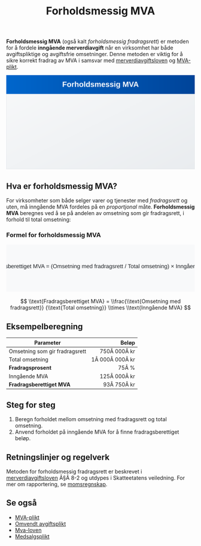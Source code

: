 ﻿---
title: "Forholdsmessig MVA"
seoTitle: "Forholdsmessig MVA"
description: '**Forholdsmessig MVA** (også kalt *forholdsmessig fradragsrett*) er metoden for å fordele **inngående merverdiavgift** når en virksomhet har både avgiftspl...'
---

**Forholdsmessig MVA** (også kalt *forholdsmessig fradragsrett*) er metoden for å fordele **inngående merverdiavgift** når en virksomhet har både avgiftspliktige og avgiftsfrie omsetninger. Denne metoden er viktig for å sikre korrekt fradrag av MVA i samsvar med [merverdiavgiftsloven](/blogs/regnskap/mva-loven "Mva-loven") og [MVA-plikt](/blogs/regnskap/mva-plikt "MVA-plikt").

![Forholdsmessig MVA](forholdsmessig-mva-image.svg)

## Hva er forholdsmessig MVA?

For virksomheter som både selger varer og tjenester med *fradragsrett* og uten, må inngående MVA fordeles på en *proportjonal* måte. **Forholdsmessig MVA** beregnes ved å se på andelen av omsetning som gir fradragsrett, i forhold til total omsetning:

### Formel for forholdsmessig MVA

![Formel for forholdsmessig MVA](forholdsmessig-mva-formel.svg)

$$
\\text{Fradragsberettiget MVA} = \\frac{\\text{Omsetning med fradragsrett}}
{\\text{Total omsetning}} \\times \\text{Inngående MVA}
$$

## Eksempelberegning

| Parameter                                    | Beløp      |
|----------------------------------------------|-----------:|
| Omsetning som gir fradragsrett               | 750Â 000Â kr |
| Total omsetning                              |1Â 000Â 000Â kr|
| **Fradragsprosent**                          | 75Â %       |
| Inngående MVA                                 |125Â 000Â kr |
| **Fradragsberettiget MVA**                   | 93Â 750Â kr  |

## Steg for steg

1. Beregn forholdet mellom omsetning med fradragsrett og total omsetning.
2. Anvend forholdet på inngående MVA for å finne fradragsberettiget beløp.

## Retningslinjer og regelverk

Metoden for forholdsmessig fradragsrett er beskrevet i [merverdiavgiftsloven](/blogs/regnskap/mva-loven "Mva-loven") Â§Â 8-2 og utdypes i Skatteetatens veiledning. For mer om rapportering, se [momsregnskap](/blogs/regnskap/momsregnskap "Momsregnskap").

## Se også

- [MVA-plikt](/blogs/regnskap/mva-plikt "MVA-plikt")
- [Omvendt avgiftsplikt](/blogs/regnskap/omvendt-avgiftsplikt "Omvendt avgiftsplikt")
- [Mva-loven](/blogs/regnskap/mva-loven "Mva-loven")
- [Medsalgsplikt](/blogs/regnskap/medsalgsplikt "Hva er Medsalgsplikt? Komplett Guide til Medsalgsplikt og Merverdiavgift")











